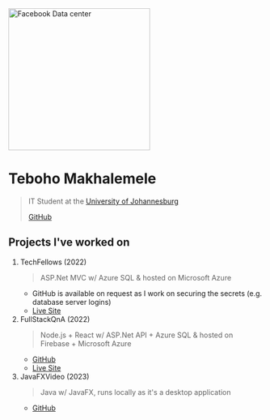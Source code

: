 <img style="width: 20em;" src="assets/images/Facebook010_data-center.jpg" alt="Facebook Data center">

# Teboho Makhalemele
> IT Student at the [University of Johannesburg](https://www.uj.ac.za)
> 
> [GitHub](https://github.com/teboho)
      
## Projects I've worked on
1. TechFellows (2022)
      > ASP.Net MVC w/ Azure SQL & hosted on Microsoft Azure
      - GitHub is available on request as I work on securing the secrets (e.g. database server logins)
      - [Live Site](https://techfellows.azurewebsites.net)
2. FullStackQnA (2022)
      > Node.js + React w/ ASP.Net API + Azure SQL & hosted on Firebase + Microsoft Azure
      - [GitHub](https://github.com/teboho/fullstackqna)
      - [Live Site](https://fullstackqna.web.app)
3. JavaFXVideo (2023)
      > Java w/ JavaFX, runs locally as it's a desktop application
      - [GitHub](https://github.com/teboho/JavaFXVideo)
